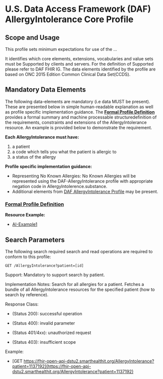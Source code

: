 # U.S. Data Access Framework (DAF) AllergyIntolerance Core Profile 

 
## Scope and Usage 

This profile sets minimum expectations for use of the ...

It identifies which core elements, extensions, vocabularies and value sets must be Supported by clients and servers. For the definition of Supported please refer to DAF FHIR IG. The data elements identified by the profile are based on ONC 2015 Edition Common Clinical Data Set(CCDS).

 
Mandatory Data Elements
-----------------------

The following data-elements are mandatory (i.e data MUST be present). These are presented below in simple human-readable explanation as well as profile specific implementation guidance.  The [**Formal Profile Definition**](daf-core-allergyintolerance.html) provides a formal summary and machine processable structuredefinition of the requirements, constraints and extensions of the AllergyIntolerance resource.  An example is provided below to demonstrate the requirement.

**Each AllergyIntolerance must have:**

1.  a patient
2.  a code which tells you what the patient is allergic to
3.  a status of the allergy

**Profile specific implementation guidance:**

* Representing No Known Allergies: No Known Allergies will be represented using the DAF-AllergyIntolerance profile with appropriate negation code in AllergyIntolerence.substance.
* Additional elements from [DAF AllergyIntolerance Profile](daf-allergyintolerance.html) may be present.



 

### [Formal Profile Definition](daf-core-allergyintolerance.html)

**Resource Example:**

* [AI-Example1]()

 
## Search Parameters 

The following search required search and read operations are required to conform to this profile:

`GET /AllergyIntolerance?patient=[id]`

Support: Mandatory to support search by patient.

Implementation Notes: Search for all allergies for a patient. Fetches a bundle of all AllergyIntolerance resources for the specified patient (how to search by reference).

Response Class:

* (Status 200): successful operation

* (Status 400): invalid parameter

* (Status 401/4xx): unauthorized request

* (Status 403): insufficient scope

Example:

* [GET https://fhir-open-api-dstu2.smarthealthit.org/AllergyIntolerance?patient=1137192](https://fhir-open-api-dstu2.smarthealthit.org/AllergyIntolerance?patient=1137192)

